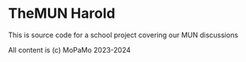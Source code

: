 # TheMUN Harold

This is source code for a school project covering our MUN discussions

All content is (c) MoPaMo 2023-2024









































